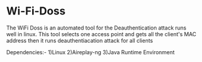 # Wi-Fi-Doss
The WiFi Doss is an automated tool for the Deauthentication attack runs well in linux. This tool selects one access point and gets
all the client's MAC address then it runs deauthentiacation attack for all clients

Dependencies:-
1)Linux
2)Aireplay-ng
3)Java Runtime Environment
